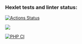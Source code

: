 ### Hexlet tests and linter status:
[![Actions Status](https://github.com/signcloud/php-project-lvl1/workflows/hexlet-check/badge.svg)](https://github.com/signcloud/php-project-lvl1/actions)

<a href="https://codeclimate.com/github/codeclimate/codeclimate/maintainability"><img src="https://api.codeclimate.com/v1/badges/a99a88d28ad37a79dbf6/maintainability" /></a>

[![PHP CI](https://github.com/signcloud/php-project-lvl1/actions/workflows/main.yml/badge.svg)](https://github.com/signcloud/php-project-lvl1/actions/workflows/main.yml)

